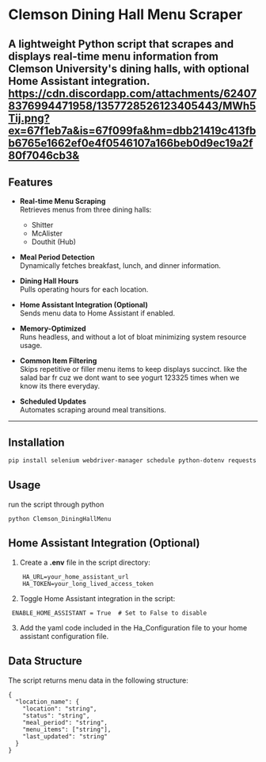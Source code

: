 # Clemson Dining Hall Menu Scraper

A lightweight Python script that scrapes and displays real-time menu information from Clemson University's dining halls, with optional Home Assistant integration.
https://cdn.discordapp.com/attachments/624078376994471958/1357728526123405443/MWh5Tij.png?ex=67f1eb7a&is=67f099fa&hm=dbb21419c413fbb6765e1662ef0e4f0546107a166beb0d9ec19a2f80f7046cb3&
---

## Features

- **Real-time Menu Scraping**  
  Retrieves menus from three dining halls:  
  - Shitter  
  - McAlister  
  - Douthit (Hub)

- **Meal Period Detection**  
  Dynamically fetches breakfast, lunch, and dinner information.

- **Dining Hall Hours**  
  Pulls operating hours for each location.

- **Home Assistant Integration (Optional)**  
  Sends menu data to Home Assistant if enabled.

- **Memory-Optimized**  
  Runs headless, and without a lot of bloat minimizing system resource usage.

- **Common Item Filtering**  
  Skips repetitive or filler menu items to keep displays succinct. like the salad bar fr cuz we dont want to see yogurt 123325 times when we know its there everyday.

- **Scheduled Updates**  
  Automates scraping around meal transitions.

---

## Installation

```bash
pip install selenium webdriver-manager schedule python-dotenv requests
```

## Usage
run the script through python
```
python Clemson_DiningHallMenu
```
## Home Assistant Integration (Optional)
  1. Create a **.env** file in the script directory:
```
    HA_URL=your_home_assistant_url
    HA_TOKEN=your_long_lived_access_token
```
  2. Toggle Home Assistant integration in the script:
   ```
    ENABLE_HOME_ASSISTANT = True  # Set to False to disable
   ```
  3. Add the yaml code included in the Ha_Configuration file to your home assistant configuration file.





## Data Structure
The script returns menu data in the following structure:
```
{
  "location_name": {
    "location": "string",
    "status": "string",
    "meal_period": "string",
    "menu_items": ["string"],
    "last_updated": "string"
  }
}
```
